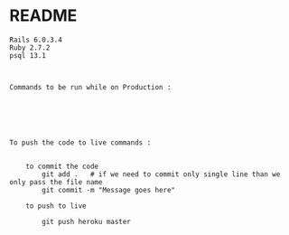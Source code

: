 # README

	Rails 6.0.3.4
	Ruby 2.7.2
	psql 13.1



	Commands to be run while on Production :






	To push the code to live commands :


		to commit the code
			git add .   # if we need to commit only single line than we only pass the file name
			git commit -m "Message goes here"

		to push to live

			git push heroku master